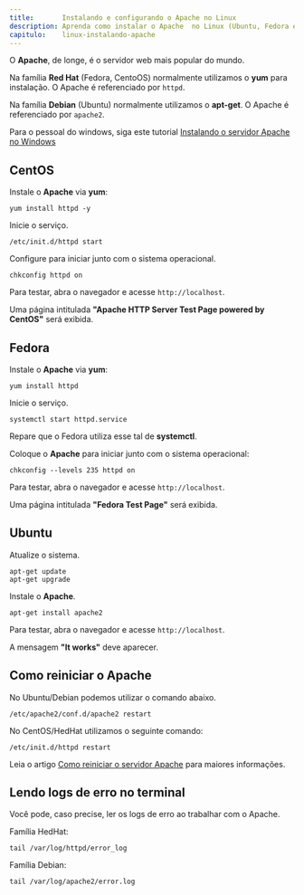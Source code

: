 ```yaml
---
title:       Instalando e configurando o Apache no Linux
description: Aprenda como instalar o Apache  no Linux (Ubuntu, Fedora e CentOS)
capitulo:    linux-instalando-apache
---
```


O __Apache__, de longe, é o servidor web mais popular do mundo.

Na família __Red Hat__ (Fedora, CentoOS) normalmente utilizamos o __yum__ para instalação. O Apache é referenciado por `httpd`.

Na família __Debian__ (Ubuntu) normalmente utilizamos o __apt-get__. O Apache é referenciado por `apache2`.

Para o pessoal do windows, siga este tutorial [Instalando o servidor Apache no Windows](http://www.superdownloads.com.br/materias/instalando-servidor-apache-no-windows-linux.html)

<!--
Lá na frente, quando você estiver pronto para publicar o seu site ou o seu sistema, você precisará de
um __Servidor VPS__, trata-se de um servidor virtual privado. VPS é a sigla de "Virtual Private Server", em português,
Servidor Virtual Privado. Veja uma lista de [servidores VPS](https://www.melhorhospedagemdesites.com/servidor-vps/) para você escolher.
-->


CentOS
---

Instale o __Apache__ via __yum__:

    yum install httpd -y

Inicie o serviço.

    /etc/init.d/httpd start


Configure para iniciar junto com o sistema operacional.

    chkconfig httpd on

Para testar, abra o navegador e acesse `http://localhost`.

Uma página intitulada __"Apache HTTP Server Test Page powered by CentOS"__ será exibida.




Fedora
---

Instale o __Apache__ via __yum__:

    yum install httpd


Inicie o serviço.

    systemctl start httpd.service

Repare que o Fedora utiliza esse tal de __systemctl__.

Coloque o __Apache__ para iniciar junto com o sistema operacional:

    chkconfig --levels 235 httpd on

Para testar, abra o navegador e acesse `http://localhost`.

Uma página intitulada __"Fedora Test Page"__ será exibida.




Ubuntu
---

Atualize o sistema.

    apt-get update
    apt-get upgrade

Instale o __Apache__.

    apt-get install apache2

Para testar, abra o navegador e acesse `http://localhost`.

A mensagem __"It works"__ deve aparecer.




Como reiniciar o Apache
---

No Ubuntu/Debian podemos utilizar o comando abaixo.

    /etc/apache2/conf.d/apache2 restart

No CentOS/HedHat utilizamos o seguinte comando:

    /etc/init.d/httpd restart

Leia o artigo [Como reiniciar o servidor Apache](/linux/reiniciar-servidor-apache/) para maiores informações.




Lendo logs de erro no terminal
---

Você pode, caso precise, ler os logs de erro ao trabalhar com o Apache.

Família HedHat:

    tail /var/log/httpd/error_log

Família Debian:

    tail /var/log/apache2/error.log